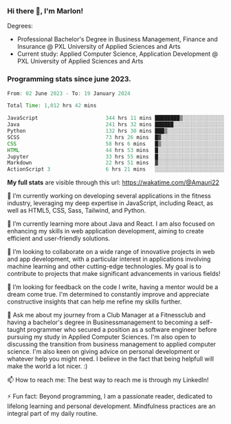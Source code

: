 
### Hi there 👋, I'm Marlon!

Degrees: 
- Professional Bachelor's Degree in Business Management, Finance and Insurance @ PXL University of Applied Sciences and Arts
- Current study: Applied Computer Science, Application Development @ PXL University of Applied Sciences and Arts

### Programming stats since june 2023.
<!--START_SECTION:waka-->

```java
From: 02 June 2023 - To: 19 January 2024

Total Time: 1,012 hrs 42 mins

JavaScript                      344 hrs 11 mins ████████▒░░░░░░░░░░░░░░░░   33.90 %
Java                            241 hrs 32 mins ██████░░░░░░░░░░░░░░░░░░░   23.79 %
Python                          132 hrs 30 mins ███▒░░░░░░░░░░░░░░░░░░░░░   13.05 %
SCSS                            73 hrs 26 mins  █▓░░░░░░░░░░░░░░░░░░░░░░░   07.23 %
CSS                             58 hrs 6 mins   █▒░░░░░░░░░░░░░░░░░░░░░░░   05.72 %
HTML                            44 hrs 53 mins  █░░░░░░░░░░░░░░░░░░░░░░░░   04.42 %
Jupyter                         33 hrs 55 mins  █░░░░░░░░░░░░░░░░░░░░░░░░   03.34 %
Markdown                        22 hrs 51 mins  ▓░░░░░░░░░░░░░░░░░░░░░░░░   02.25 %
ActionScript 3                  6 hrs 21 mins   ░░░░░░░░░░░░░░░░░░░░░░░░░   00.63 %
```

<!--END_SECTION:waka-->
**My full stats** are visible through this url: https://wakatime.com/@Amauri22



🔭 I’m currently working on developing several applications in the fitness industry, leveraging my deep expertise in JavaScript, including React, as well as HTML5, CSS, Sass, Tailwind, and Python.

🌱 I’m currently learning more about Java and React. I am also focused on enhancing my skills in web application development, aiming to create efficient and user-friendly solutions.

👯 I’m looking to collaborate on a wide range of innovative projects in web and app development, with a particular interest in applications involving machine learning and other cutting-edge technologies. My goal is to contribute to projects that make significant advancements in various fields!

🤔 I’m looking for feedback on the code I write, having a mentor would be a dream come true. I'm determined to constantly improve and appreciate constructive insights that can help me refine my skills further.

💬 Ask me about my journey from a Club Manager at a Fitnessclub and having a bachelor's degree in Businessmanagement to becoming a self-taught programmer who secured a position as a software engineer before pursuing my study in Applied Computer Sciences. I'm also open to discussing the transition from business management to applied computer science. I'm also keen on giving advice on personal development or whatever help you might need. I believe in the fact that being helpfull will make the world a lot nicer. :)

📫 How to reach me: The best way to reach me is through my LinkedIn!

⚡ Fun fact: Beyond programming, I am a passionate reader, dedicated to lifelong learning and personal development. Mindfulness practices are an integral part of my daily routine.


